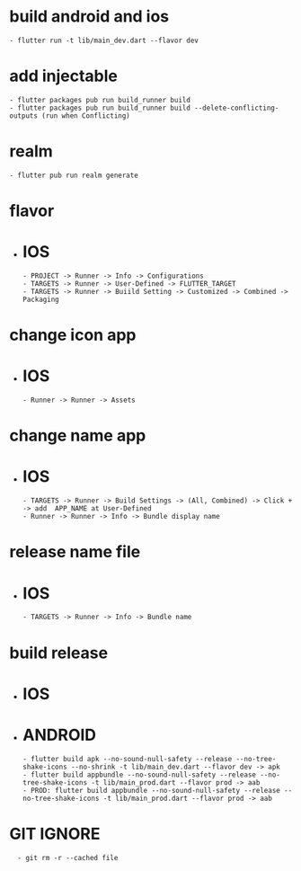 # build android and ios
    - flutter run -t lib/main_dev.dart --flavor dev

# add injectable
    - flutter packages pub run build_runner build
    - flutter packages pub run build_runner build --delete-conflicting-outputs (run when Conflicting)

# realm
    - flutter pub run realm generate

# flavor
- # IOS
      - PROJECT -> Runner -> Info -> Configurations
      - TARGETS -> Runner -> User-Defined -> FLUTTER_TARGET
      - TARGETS -> Runner -> Buiild Setting -> Customized -> Combined -> Packaging

# change icon app
- # IOS
      - Runner -> Runner -> Assets

# change name app
- # IOS
      - TARGETS -> Runner -> Build Settings -> (All, Combined) -> Click + -> add  APP_NAME at User-Defined
      - Runner -> Runner -> Info -> Bundle display name

# release name file
- # IOS
      - TARGETS -> Runner -> Info -> Bundle name

# build release
- # IOS
- # ANDROID
      - flutter build apk --no-sound-null-safety --release --no-tree-shake-icons --no-shrink -t lib/main_dev.dart --flavor dev -> apk
      - flutter build appbundle --no-sound-null-safety --release --no-tree-shake-icons -t lib/main_prod.dart --flavor prod -> aab
      - PROD: flutter build appbundle --no-sound-null-safety --release --no-tree-shake-icons -t lib/main_prod.dart --flavor prod -> aab

# GIT IGNORE
      - git rm -r --cached file
